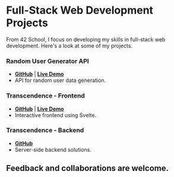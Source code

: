 # Full-Stack Web Development Projects

From 42 School, I focus on developing my skills in full-stack web development. Here's a look at some of my projects.

### Random User Generator API
- **[GitHub](https://github.com/Jean-EmmanuelP/RandomUserGenerator_API)** | **[Live Demo](https://random-user-generator-api-eta.vercel.app/)**
- API for random user data generation.

### Transcendence - Frontend
- **[GitHub](https://github.com/Jean-EmmanuelP/Transcendence--Svelte-Front)** | **[Live Demo](https://42pong.com/login)**
- Interactive frontend using Svelte.

### Transcendence - Backend
- **[GitHub](https://github.com/Jean-EmmanuelP/Transcendence---Back)**
- Server-side backend solutions.

Feedback and collaborations are welcome.
---
